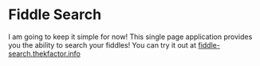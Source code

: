 # Fiddle Search

I am going to keep it simple for now! This single page application provides you the ability to search your fiddles! 
You can try it out at [fiddle-search.thekfactor.info](fiddle-search.thekfactor.info)
